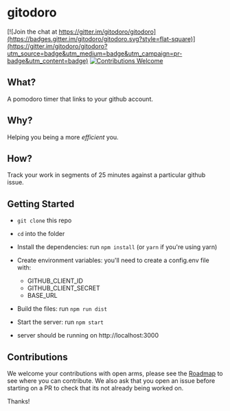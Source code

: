 # gitodoro

[![Join the chat at https://gitter.im/gitodoro/gitodoro](https://badges.gitter.im/gitodoro/gitodoro.svg?style=flat-square)](https://gitter.im/gitodoro/gitodoro?utm_source=badge&utm_medium=badge&utm_campaign=pr-badge&utm_content=badge)
[![Contributions Welcome](https://img.shields.io/badge/contributions-welcome-brightgreen.svg?style=flat-square)](https://github.com/gitodoro/gitodoro/blob/master/ROADMAP.md)


## What?

A pomodoro timer that links to your github account.

## Why?

Helping you being a more *efficient* you. 

## How?

Track your work in segments of 25 minutes against a particular github issue.

## Getting Started

- `git clone` this repo
- `cd` into the folder
- Install the dependencies: run `npm install` (or `yarn` if you're using yarn)
- Create environment variables:  you'll need to create a config.env file with:
  - GITHUB_CLIENT_ID
  - GITHUB_CLIENT_SECRET
  - BASE_URL
  
- Build the files: run `npm run dist`
- Start the server: run `npm start`
- server should be running on http://localhost:3000

## Contributions

We welcome your contributions with open arms, please see the [Roadmap](https://github.com/gitodoro/gitodoro/blob/master/ROADMAP.md) to see where you can contribute. We also ask that you open an issue before starting on a PR to check that its not already being worked on.

Thanks!

